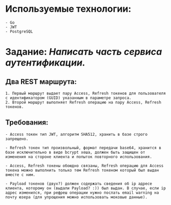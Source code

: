 # Используемые технологии:
	- Go 
	- JWT 
	- PostgreSQL

# Задание: *Написать часть сервиса аутентификации.*

## Два REST маршрута:
	1. Первый маршрут выдает пару Access, Refresh токенов для пользователя с идентификатором (GUID) указанным в параметре запроса.
	2. Второй маршрут выполняет Refresh операцию на пару Access, Refresh токенов.

## Требования:
	- Access токен тип JWT, алгоритм SHA512, хранить в базе строго запрещено.

	- Refresh токен тип произвольный, формат передачи base64, хранится в базе исключительно в виде bcrypt хеша, должен быть защищен от изменения на стороне клиента и попыток повторного использования.

	- Access, Refresh токены обоюдно связаны, Refresh операцию для Access токена можно выполнить только тем Refresh токеном который был выдан вместе с ним.

	- Payload токенов (двух?) должен содержать сведения об ip адресе клиента, которому он (выдали Payload? :)) был выдан. В случае, если ip адрес изменился, при рефреш операции нужно послать email warning на почту юзера (для упрощения можно использовать моковые данные).
